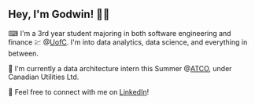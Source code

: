 <h2> Hey, I'm Godwin! 🙋‍♂️ </h2>

⌨ I'm a 3rd year student majoring in both software engineering and finance 💹 @[UofC](https://www.ucalgary.ca/). I'm into data analytics, data science, and everything in between. 

💼 I'm currently a data architecture intern this Summer @[ATCO](https://www.atco.com/en-ca.html), under Canadian Utilities Ltd.

📝 Feel free to connect with me on [LinkedIn](https://www.linkedin.com/in/godwin-saure/)!

